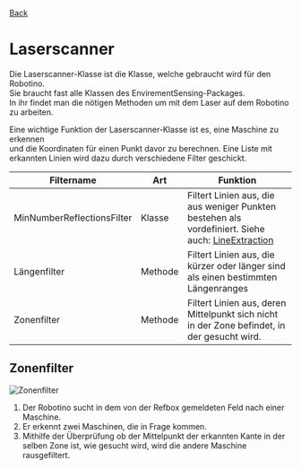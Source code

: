 [Back](wikisolidus)

# Laserscanner

Die Laserscanner-Klasse ist die Klasse, welche gebraucht wird für den Robotino.  
Sie braucht fast alle Klassen des EnvirementSensing-Packages.  
In ihr findet man die nötigen Methoden um mit dem Laser auf dem Robotino zu arbeiten. 
   
Eine wichtige Funktion der Laserscanner-Klasse ist es, eine Maschine zu erkennen  
und die Koordinaten für einen Punkt davor zu berechnen.
Eine Liste mit erkannten Linien wird dazu durch verschiedene Filter geschickt.  

| Filtername | Art | Funktion |  
| -------- | -------- | -------- |  
| MinNumberReflectionsFilter | Klasse | Filtert Linien aus, die aus weniger Punkten bestehen als vordefiniert. Siehe auch: [LineExtraction](LineExtraction) |  
| Längenfilter | Methode | Filtert Linien aus, die kürzer oder länger sind als einen bestimmten Längenranges |  
| Zonenfilter | Methode | Filtert Linien aus, deren Mittelpunkt sich nicht in der Zone befindet, in der gesucht wird. |   

## Zonenfilter
![Zonenfilter](https://gitlab.com/solidus/hefei/uploads/c5c3ed08a385eeb83627dfad3541a558/Zonenfilter.JPG)  
1. Der Robotino sucht in dem von der Refbox gemeldeten Feld nach einer Maschine.
2. Er erkennt zwei Maschinen, die in Frage kommen.
3. Mithilfe der Überprüfung ob der Mittelpunkt der erkannten Kante in der selben Zone ist, wie gesucht wird, wird die andere Maschine rausgefiltert.
